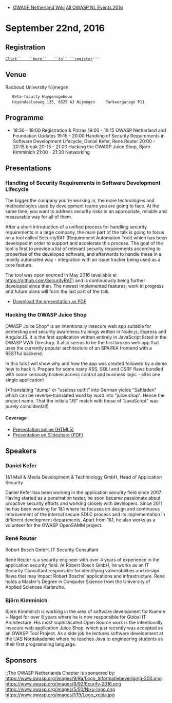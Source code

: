   - [OWASP Netherland Wiki](Netherlands "wikilink")
    [All OWASP NL Events
    2016](Netherlands_Previous_Events_2016 "wikilink")

# September 22nd, 2016

## Registration

[`Click``   ``here``   ``to``
 ``register`](https://www.eventbrite.nl/e/tickets-owasp-netherlands-chapter-meeting-22-september-2016-27373259155)`'''`

## Venue

Radboud University Nijmegen

`   Beta-faculty Huygensgebouw `
`   Heyendaalseweg 135, 6525 AJ Nijmegen `
`   Parkeergarage P11 `

## Programme

  -
    18:30 - 19:00 Registration & Pizzas
    19:00 - 19:15 OWASP Netherland and Foundation Updates
    19:15 - 20:00 Handling of Security Requirements in Software
    Development Lifecycle, Daniel Kefer, René Reuter
    20:00 - 20:15 break
    20-15 - 21:00 Hacking the OWASP Juice Shop, Björn Kimminich
    21:00 - 21:30 Networking

## Presentations

### Handling of Security Requirements in Software Development Lifecycle

The bigger the company you're working in, the more technologies and
methodologies used by development teams you are going to face. At the
same time, you want to address security risks in an appropriate,
reliable and measurable way for all of them.

After a short introduction of a unified process for handling security
requirements in a large company, the main part of the talk is going to
focus on a tool called SecurityRAT (Requirement Automation Tool) which
has been developed in order to support and accelerate this process. The
goal of the tool is first to provide a list of relevant security
requirements according to properties of the developed software, and
afterwards to handle these in a mostly automated way - integration with
an issue tracker being used as a core feature.

The tool was open sourced in May 2016 (available at
<https://github.com/SecurityRAT>) and is continuously being further
developed since then. The newest implemented features, work in progress
and future plans will form the last part of the talk.

  -
    [Download the presentation as
    PDF](Media:OWASP-NL_2016-09-22_Handling_Security_Requirements_in_SDLC.pdf "wikilink")

### Hacking the OWASP Juice Shop

OWASP Juice Shop\* is an intentionally insecure web app suitable for
pentesting and security awareness trainings written in Node.js, Express
and AngularJS. It is the first application written entirely in
JavaScript listed in the OWASP VWA Directory. It also seems to be the
first broken web app that uses the currently popular architecture of an
SPA/RIA frontend with a RESTful backend.

In this talk I will show why and how the app was created followed by a
demo how to hack it. Prepare for some nasty XSS, SQLI and CSRF flaws
bundled with some seriously broken access control and business logic -
all in one single application\!

(\*Translating "dump" or "useless outfit" into German yields "Saftladen"
which can be reverse-translated word by word into "juice shop". Hence
the project name. That the initials "JS" match with those of
"JavaScript" was purely coincidental\!)

#### Coverage

  - [Presentation online
    (HTML5)](http://bkimminich.github.io/juice-shop)
  - [Presentation on Slideshare
    (PDF)](https://slideshare.net/BjrnKimminich/juice-shop-an-intentionally-insecure-javascript-web-application)

## Speakers

### Daniel Kefer

1&1 Mail & Media Development & Techhnology GmbH, Head of Application
Security

Daniel Kefer has been working in the application security field since
2007. Having started as a penetration tester, he soon became passionate
about proactive security efforts and working closely with developers.
Since 2011 he has been working for 1&1 where he focuses on design and
continuous improvement of the internal secure SDLC process and its
implementation in different development departments. Apart from 1&1, he
also works as a volunteer for the OWASP OpenSAMM project.

### René Reuter

Robert Bosch GmbH, IT Security Consultant

René Reuter is a security engineer with over 4 years of experience in
the application security field. At Robert Bosch GmbH, he works as an IT
Security Consultant responsible for identifying vulnerabilities and
design flaws that may impact Robert Boschs' applications and
infrastructure. René holds a Master's Degree in Computer Science from
the University of Applied Sciences Karlsruhe.

### Björn Kimminich

Björn Kimminich is working in the area of software development for
Kuehne + Nagel for over 8 years where he is now responsible for Global
IT Architecture. His most sophisticated Open Source work is the
intentionally insecure web application Juice Shop, which just recently
was accepted as an OWASP Tool Project. As a side job he lectures
software development at the UAS Nordakademie where he teaches Java to
engineering students as their first programming language.

## Sponsors

:;The OWASP Netherlands Chapter is sponsored by:
[<https://www.owasp.org/images/9/9a/Logo_Informatiebeveiliging-200.png>](https://informatiebeveiliging.nl/)
[<https://www.owasp.org/images/9/92/Ecurify-2016.png>](http://www.securify.nl)
[<https://www.owasp.org/images/5/50/Nixu-logo.png>](https://www.nixu.com/en/nixubenelux)
[<https://www.owasp.org/images/f/f9/Logo_xebia.jpg>](https://xebia.com/agile-security-risk-management)